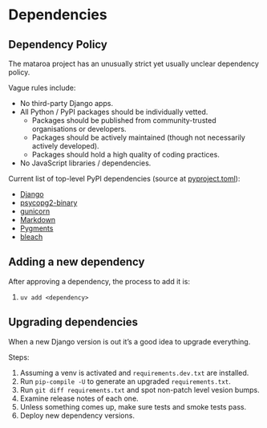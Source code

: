 # Dependencies

## Dependency Policy

The mataroa project has an unusually strict yet usually unclear dependency policy.

Vague rules include:

* No third-party Django apps.
* All Python / PyPI packages should be individually vetted.
    * Packages should be published from community-trusted organisations or developers.
    * Packages should be actively maintained (though not necessarily actively developed).
    * Packages should hold a high quality of coding practices.
* No JavaScript libraries / dependencies.

Current list of top-level PyPI dependencies (source at [pyproject.toml](/pyproject.toml)):

* [Django](https://pypi.org/project/Django/)
* [psycopg2-binary](https://pypi.org/project/psycopg2-binary/)
* [gunicorn](https://pypi.org/project/gunicorn/)
* [Markdown](https://pypi.org/project/Markdown/)
* [Pygments](https://pypi.org/project/Pygments/)
* [bleach](https://pypi.org/project/bleach/)

## Adding a new dependency

After approving a dependency, the process to add it is:

1. `uv add <dependency>`

## Upgrading dependencies

When a new Django version is out it’s a good idea to upgrade everything.

Steps:

1. Assuming a venv is activated and `requirements.dev.txt` are installed.
1. Run `pip-compile -U` to generate an upgraded `requirements.txt`.
1. Run `git diff requirements.txt` and spot non-patch level vesion bumps.
1. Examine release notes of each one.
1. Unless something comes up, make sure tests and smoke tests pass.
1. Deploy new dependency versions.
